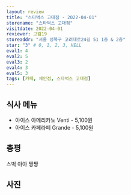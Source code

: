 ```yaml
---
layout: review
title: "스타벅스 고대점 - 2022-04-01"
storename: "스타벅스 고대점"
visitdate: 2022-04-01
reviewer: 고컴19
storeaddr: "서울 성북구 고려대로24길 51 1층 & 2층"
star: "3" # 0, 1, 2, 3, HELL
eval1: 4
eval2: 5
eval3: 2
eval4: 3
eval5: 3
tags: [카페, 체인점, 스타벅스 고대점]
---
```


## 식사 메뉴

- 아이스 아메리카노 Venti - 5,100원
- 아이스 카페라떼 Grande - 5,100원

## 총평

스벅 아아 짱짱 

## 사진


